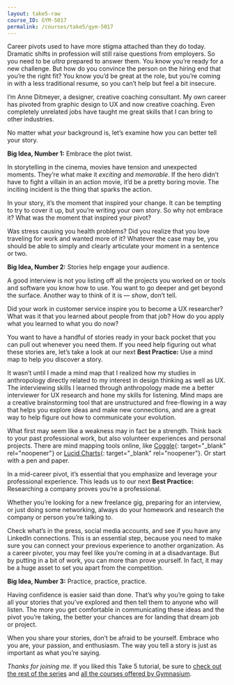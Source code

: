 ```yaml
---
layout: take5-raw
course_ID: GYM-5017
permalink: /courses/take5/gym-5017
---
```


Career pivots used to have more stigma attached than they do today. Dramatic shifts in profession will still raise questions from employers. So you need to be *ultra* prepared to answer them. You know you’re ready for a new challenge. But how do you convince the person on the hiring end that you’re the right fit? You know you’d be great at the role, but you’re coming in with a less traditional resume, so you can’t help but feel a bit insecure.

I’m Anne Ditmeyer, a designer, creative coaching consultant. My own career has pivoted from graphic design to UX and now creative coaching. Even completely unrelated jobs have taught me great skills that I can bring to other industries.

No matter what *your* background is, let’s examine how you can better tell your story.

**Big Idea, Number 1:** Embrace the plot twist.

In storytelling in the cinema, movies have tension and unexpected moments. They’re what make it *exciting* and *memorable*. If the hero didn’t have to fight a villain in an action movie, it’d be a pretty boring movie. The inciting incident is the thing that sparks the action.

In your story, it’s the moment that inspired your change. It can be tempting to try to cover it up, but you’re writing your own story. So why not embrace it? What was the moment that inspired your pivot?

Was stress causing you health problems? Did you realize that you love traveling for work and wanted more of it? Whatever the case may be, you should be able to simply and clearly articulate your moment in a sentence or two.

**Big Idea, Number 2:** Stories help engage your audience.

A good interview is not you listing off all the projects you worked on or tools and software you know how to use. You want to go deeper and get beyond the surface. Another way to think of it is — *show*, don’t tell.

Did your work in customer service inspire you to become a UX researcher? What was it that you learned about people from that job? How do you apply what you learned to what you do now?

You want to have a handful of stories ready in your back pocket that you can pull out whenever you need them. If you need help figuring out what these stories are, let’s take a look at our next **Best Practice:** Use a mind map to help you discover a story.

It wasn’t until I made a mind map that I realized how my studies in anthropology directly related to my interest in design thinking as well as UX. The interviewing skills I learned through anthropology made me a better interviewer for UX research and hone my skills for listening. Mind maps are a creative brainstorming tool that are unstructured and free-flowing in a way that helps you explore ideas and make new connections, and are a great way to help figure out how to communicate your evolution.

What first may seem like a weakness may in fact be a strength. Think back to your past professional work, but also volunteer experiences and personal projects. There are mind mapping tools online, like [Coggle][1]{: target="_blank" rel="noopener"} or [Lucid Charts][2]{: target="_blank" rel="noopener"}. Or start with a pen and paper.

In a mid-career pivot, it’s essential that you emphasize and leverage your professional experience. This leads us to our next **Best Practice:** Researching a company proves you’re a professional.

Whether you’re looking for a new freelance gig, preparing for an interview, or just doing some networking, always do your homework and research the company or person you’re talking to.

Check what’s in the press, social media accounts, and see if you have any LinkedIn connections. This is an essential step, because you need to make sure you can connect your previous experience to another organization. As a career pivoter, you may feel like you’re coming in at a disadvantage. But by putting in a bit of work, you can more than prove yourself. In fact, it may be a huge asset to set you apart from the competition.

**Big Idea, Number 3:** Practice, practice, practice.

Having confidence is easier said than done. That’s why you’re going to take all your stories that you’ve explored and then tell them to anyone who will listen. The more you get comfortable in communicating these ideas and the pivot you’re taking, the better your chances are for landing that dream job or project.

When you share your stories, don’t be afraid to be yourself. Embrace who you are, your passion, and enthusiasm. The way you tell a story is just as important as what you’re saying.

*Thanks for joining me.* If you liked this Take 5 tutorial, be sure to [check out the rest of the series][3] and [all the courses offered by Gymnasium][4].

[1]: https://coggle.it
[2]: https://www.lucidchart.com
[3]: https://thegymnasium.com/take5
[4]: https://thegymnasium.com/courses

